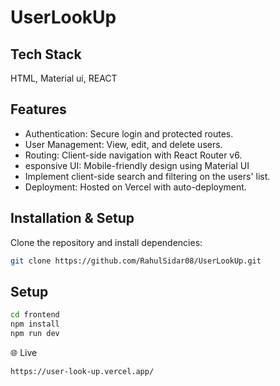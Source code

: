 # UserLookUp


## Tech Stack

 HTML, Material ui, REACT

## Features

- Authentication: Secure login and protected routes.
- User Management: View, edit, and delete users.
- Routing: Client-side navigation with React Router v6.
- esponsive UI: Mobile-friendly design using Material UI
- Implement client-side search and filtering on the users' list.
- Deployment: Hosted on Vercel with auto-deployment.

## Installation & Setup

Clone the repository and install dependencies:

```bash
git clone https://github.com/RahulSidar08/UserLookUp.git  
```
## Setup

```bash
cd frontend  
npm install  
npm run dev
```

🌐 Live 

```bash
https://user-look-up.vercel.app/
```
